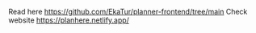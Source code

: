 Read here https://github.com/EkaTur/planner-frontend/tree/main
Check website https://planhere.netlify.app/
